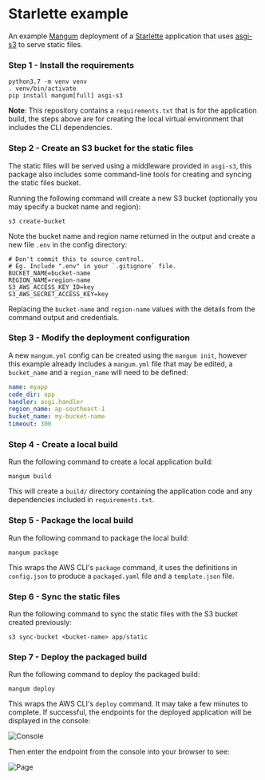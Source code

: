 # Starlette example

An example [Mangum](https://github.com/erm/mangum) deployment of a [Starlette](https://starlette.io) application that uses [asgi-s3](https://github.com/erm/asgi-s3) to serve static files.

### Step 1 - Install the requirements

```shell
python3.7 -m venv venv
. venv/bin/activate
pip install mangum[full] asgi-s3
```

**Note**: This repository contains a `requirements.txt` that is for the application build, the steps above are for creating the local virtual environment that includes the CLI dependencies.

### Step 2 - Create an S3 bucket for the static files

The static files will be served using a middleware provided in `asgi-s3`, this package also includes some command-line tools for creating and syncing the static files bucket.

Running the following command will create a new S3 bucket (optionally you may specify a bucket name and region):

```shell
s3 create-bucket
```

Note the bucket name and region name returned in the output and create a new file `.env` in the config directory:

```shell
# Don't commit this to source control.
# Eg. Include ".env" in your `.gitignore` file.
BUCKET_NAME=bucket-name
REGION_NAME=region-name
S3_AWS_ACCESS_KEY_ID=key
S3_AWS_SECRET_ACCESS_KEY=key
```

Replacing the `bucket-name` and `region-name` values with the details from the command output and credentials.


### Step 3 - Modify the deployment configuration

A new `mangum.yml` config can be created using the `mangum init`, however this example already includes a `mangum.yml` file that may be edited, a `bucket_name` and a `region_name` will need to be defined:

```yaml
name: myapp
code_dir: app
handler: asgi.handler
region_name: ap-southeast-1
bucket_name: my-bucket-name
timeout: 300
```

### Step 4 - Create a local build

Run the following command to create a local application build:

```shell
mangum build
```

This will create a `build/` directory containing the application code and any dependencies included in `requirements.txt`.

### Step 5 - Package the local build

Run the following command to package the local build:

```shell
mangum package
```

This wraps the AWS CLI's `package` command, it uses the definitions in `config.json` to produce a `packaged.yaml` file and a `template.json` file.

### Step 6 - Sync the static files

Run the following command to sync the static files with the S3 bucket created previously:

```shell
s3 sync-bucket <bucket-name> app/static
```

### Step 7 - Deploy the packaged build

Run the following command to deploy the packaged build:

```shell
mangum deploy
```

This wraps the AWS CLI's `deploy` command. It may take a few minutes to complete. If successful, the endpoints for the deployed application will be displayed in the console:

![Console](https://raw.githubusercontent.com/erm/mangum-example/master/docs/images/deployed.png)

Then enter the endpoint from the console into your browser to see:

![Page](https://raw.githubusercontent.com/erm/mangum-example/master/docs/images/page.png)

